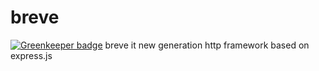 # breve

[![Greenkeeper badge](https://badges.greenkeeper.io/imkarma/breve.svg)](https://greenkeeper.io/)
breve it new generation http framework based on express.js
